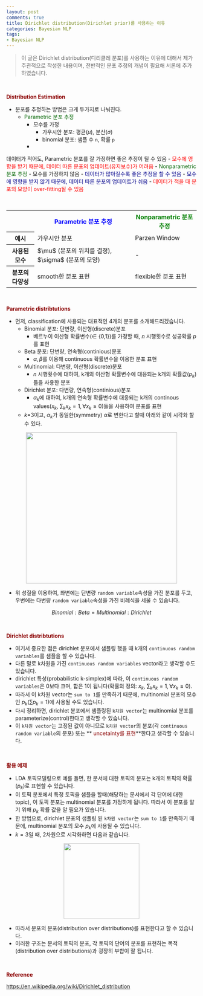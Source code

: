 ```yaml
---
layout: post
comments: true
title: Dirichlet distribution(Dirichlet prior)를 사용하는 이유
categories: Bayesian NLP
tags:
- Bayesian NLP
---
```



> 이 글은 Dirichlet distribution(디리클레 분포)를 사용하는 이유에 대해서 제가 주관적으로 작성한 내용이며, 전반적인 분포 추정의 개념이 필요해 서론에 추가 하였습니다.


<br>

**<span style='color:DarkRed'> Distribution Estimation </span>**


- 분포를 추정하는 방법은 크게 두가지로 나눠진다.
	- <span style='color:Darkgreen'>Parametric 분포 추정</span>
		- 모수를 가정
			- 가우시안 분포: 평균($\mu$), 분산($\sigma$)
			- binomial 분포: 샘플 수 ```n```, 확률 ```p```
		- <span style='color:DarkBlue'>
데이터가 적어도, Parametric 분포를 잘 가정하면 좋은 추정이 될 수 있음</span>
		- <span style='color:red'> 모수에 영향을 받기 때문에, 데이터 따른 분포의 업데이트(유지보수)가 어려움 </span>
	- <span style='color:Darkgreen'>Nonparametric 분포 추정</span>
		- 모수를 가정하지 않음
		- <span style='color:DarkBlue'>데이터가 많아질수록 좋은 추정을 할 수 있음</span>
		- <span style='color:DarkBlue'>모수에 영향을 받지 않기 때문에, 데이터 따른 분포의 업데이트가 쉬움</span>
		- <span style='color:Red'>데이터가 적을 때 분포의 모양이  over-fitting될 수 있음</span>


<br>

<table style="width:100%">
  <tr>
    <th></th>
    <th><span style='color:blue'>Parametric 분포 추정</span></th> 
    <th><span style='color:green'>Nonparametric 분포 추정</span></th>
  </tr>
  <tr>
    <th>예시</th>
    <td> 가우시안 분포 </td> 
    <td> Parzen Window</td>
  </tr>
  <tr>
    <th>사용된 모수</th>
    <td>$\mu$ (분포의 위치를 결정), $\sigma$ (분포의 모양)</td> 
    <td> - </td>
  </tr>
   <tr>
    <th> 분포의 다양성 </th>
    <td> smooth한 분포 표현 </td> 
    <td> flexible한 분포 표현 </td>
  </tr>
</table>


<br>



**<span style='color:DarkRed'> Parametric distribtutions </span>**

- 먼저, classification에 사용되는 대표적인 4개의 분포를 소개해드리겠습니다.
	- Binomial 분포: 단변량, 이산형(discrete)분포
		- 베르누이 이산형 확률변수($\in$ {0,1})를 가정할 때, $n$ 시행횟수로 성공확률 $p$를 표현
	- Beta 분포: 단변량, 연속형(continious)분포
		- $\alpha, \beta$를 이용해 continuous 확률변수을 이용한 분포 표현
	- Multinomial: 다변량, 이산형(discrete)분포
		- $n$ 시행횟수에 대하여, k개의 이산형 확률변수에 대응되는 k개의 확률값($p_k$)들을 사용한 분포
	- Dirichlet 분포: 다변량, 연속형(continious)분포
		- $\alpha_k$에 대하여, k개의 연속형 확률변수에 대응되는 k개의 continous values($x_k$, $\sum_k x_k =1, \forall x_k \geq 0$)들을 사용하여 분포를 표현
    - $k$=3이고, $\alpha_k$가 동일한(symmetry) $\alpha$로 변한다고 할때 아래와 같이 시각화 할 수 있다.

<p align="center"><img width="400" height="auto" src="https://imgur.com/3n5MkK2"></p>

- 위 성질을 이용하여, 좌변에는 단변량 ```random variable```속성을 가진 분포를 두고, 우변에는 다변량 ```random variable```속성을 가진 비례식을 세울 수 있습니다.

$$Binomial: Beta = Multinomial:Dirichlet$$

<br>

**<span style='color:DarkRed'> Dirichlet distribtutions </span>**

- 여기서 중요한 점은 dirichlet 분포에서 샘플링 했을 때 k개의 ```continuous random variables```를 샘플을 할 수 있습니다.
- 다른 말로 k차원을 가진 ```continuous random variables``` vector라고 생각할 수도 있습니다.
- dirichlet 특성(probabilistic k-simplex)에 따라, 이 ```continuous random variables```은 0보다 크며, 합은 1이 됩니다(확률의 정의: $x_k$, $\sum_k x_k =1, \forall x_k \geq 0$).
- 따라서 이 k차원 vector는 ```sum to 1```를 만족하기 때문에, multinomial 분포의 모수인 $p_k$($\sum p_k = 1$)에 사용될 수도 있습니다.
- 다시 정리하면, dirichlet 분포에서 샘플링된 ```k차원 vector```는 multinomial 분포를 parameterize(control)한다고 생각할 수 있습니다.
- 이  ```k차원 vector```는 고정된 값이 아니므로 ```k차원 vector```의 분포(각 ```continuous random variable```의 분포) 또는 **<span style='color:DarkRed'> uncetainty를 표현</span>**한다고 생각할 수 있습니다.

<br>

**<span style='color:DarkRed'> 활용 예제 </span>**



- LDA 토픽모델링으로 예를 들면, 한 문서에 대한 토픽의 분포는 k개의 토픽의 확률($p_k$)로 표현할 수 있습니다.
- 이 토픽 분포에서 특정 토픽을 샘플을 할때(해당하는 문서에서 각 단어에 대한 topic), 이 토픽 분포는 multinomial 분포를 가정하게 됩니다. 따라서 이 분포를 알기 위해 $p_k$ 확률 값을 알 필요가 있습니다.
- 한 방법으로, dirichlet 분포의 샘플링 된 ```k차원 vector```는 ```sum to 1```를 만족하기 때문에, multinomial 분포의 모수 $p_k$에 사용될 수 있습니다.
- $k=3$일 때, 2차원으로 시각화하면 다음과 같습니다.


<p align="center"><img width="200" height="auto" src="https://i.imgur.com/BsW5cmr.png"></p>

- 따라서 분포의 분포(distribution over distributions)를 표현한다고 할 수 있습니다.
- 이러한 구조는 문서의 토픽의 분포, 각 토픽의 단어의 분포를 표현하는 목적(distribution over distributions)과 굉장히 부합이 잘 됩니다.

<br>

**<span style='color:DarkRed'> Reference </span>**

https://en.wikipedia.org/wiki/Dirichlet_distribution
